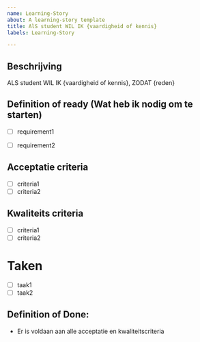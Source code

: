 ```yaml
---
name: Learning-Story
about: A learning-story template
title: AlS student WIL IK {vaardigheid of kennis}
labels: Learning-Story

---
```

## Beschrijving
ALS student WIL IK {vaardigheid of kennis}, ZODAT {reden}

## Definition of ready (Wat heb ik nodig om te starten)
- [ ] requirement1
- [ ] requirement2


## Acceptatie criteria
- [ ] criteria1
- [ ] criteria2

## Kwaliteits criteria
- [ ] criteria1
- [ ] criteria2

# Taken
- [ ] taak1
- [ ] taak2

## Definition of Done:
- Er is voldaan aan alle acceptatie en kwaliteitscriteria